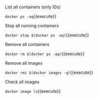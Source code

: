 
List all containers (only IDs)

`docker ps -aq`{{execute}}

Stop all running containers

`docker stop $(docker ps -aq)`{{execute}}

Remove all containers

`docker rm $(docker ps -aq)`{{execute}}

Remove all images

`docker rmi $(docker images -q)`{{execute}}
	
Check all images

`docker image ls`{{execute}}